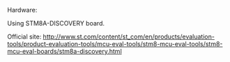 Hardware:

Using STM8A-DISCOVERY board.

Official site:
http://www.st.com/content/st_com/en/products/evaluation-tools/product-evaluation-tools/mcu-eval-tools/stm8-mcu-eval-tools/stm8-mcu-eval-boards/stm8a-discovery.html
